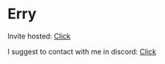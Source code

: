 # Erry
Invite hosted: [Click](https://discord.com/api/oauth2/authorize?client_id=924922244436750406&permissions=8&scope=bot%20applications.commands)

I suggest to contact with me in discord: [Click](https://dsc.gg/banditcamp)

